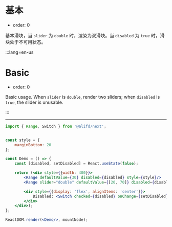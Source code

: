 # 基本

- order: 0

基本滑块，当 `slider` 为 `double` 时，渲染为双滑块。当 `disabled` 为 `true` 时，滑块处于不可用状态。

:::lang=en-us
# Basic

- order: 0

Basic usage. When `slider` is `double`, render two sliders; when `disabled` is `true`, the slider is unusable.

:::


---

````jsx
import { Range, Switch } from '@alifd/next';


const style = {
    marginBottom: 20
};

const Demo = () => {
    const [disabled, setDisabled] = React.useState(false);

    return (<div style={{width: 400}}>
        <Range defaultValue={30} disabled={disabled} style={style}/>
        <Range slider="double" defaultValue={[20, 70]} disabled={disabled} style={style}/>

        <div style={{display: 'flex', alignItems: 'center'}}>
            Disabled: <Switch checked={disabled} onChange={setDisabled}/>
        </div>
    </div>);
};

ReactDOM.render(<Demo/>, mountNode);
````
